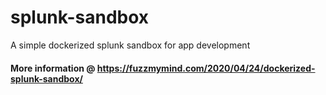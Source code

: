 # splunk-sandbox
A simple dockerized splunk sandbox for app development

#### More information @ https://fuzzmymind.com/2020/04/24/dockerized-splunk-sandbox/
